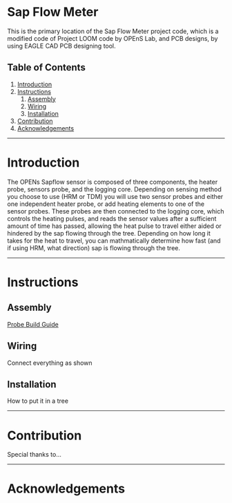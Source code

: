 # Sap Flow Meter

This is the primary location of the Sap Flow Meter project code, which is a modified code of Project LOOM code by OPEnS Lab, and PCB designs, by using EAGLE CAD PCB designing tool.

## Table of Contents
1. [Introduction](#Introduction)
2. [Instructions](#Instructions)
	1. [Assembly](#Assembly)
	2. [Wiring](#Wiring)
	3. [Installation](#Installation)
3. [Contribution](#Contribution)
4. [Acknowledgements](#Acknowledgements)

---
# Introduction
The OPENs Sapflow sensor is composed of three components, the heater probe, sensors probe, and the logging core. Depending on sensing method you choose to use (HRM or TDM) you will use two sensor probes and either one independent heater probe, or add heating elements to one of the sensor probes. These probes are then connected to the logging core, which controls the heating pulses, and reads the sensor values after a sufficient amount of time has passed, allowing the heat pulse to travel either aided or hindered by the sap flowing through the tree. Depending on how long it takes for the heat to travel, you can mathmatically determine how fast (and if using HRM, what direction) sap is flowing through the tree. 

---
# Instructions

## Assembly
[Probe Build Guide](https://github.com/OPEnSLab-OSU/SapFlowMeter/wiki/Build-Guide)

## Wiring
Connect everything as shown

## Installation
How to put it in a tree

---
# Contribution
Special thanks to...

---
# Acknowledgements
